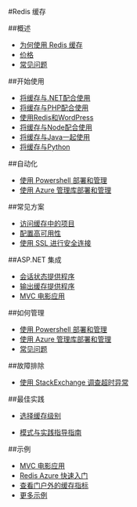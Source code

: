 <properties linkid="" urlDisplayName="Redis 缓存" pageTitle="Redis 缓存 - Azure 微软云" metaKeywords="Redis,Cache,Redis Cache,缓存,Redis 缓存,Azure 云服务,资源链接" description="Azure Redis 缓存基于流行的开放源 Redis 缓存。这使您能够访问 Microsoft 管理的安全、专用的 Redis 缓存。使用 Azure Redis 缓存创建的缓存可从 Windows Azure 内的任何应用程序访问。" metaCanonical="" services="Redis Cache" documentationCenter="Services" title="在Windows Azure中创建高扩展性和可用性的应用程序" authors="" solutions="" manager="" editor="Eric Chen" />
<tags ms.service="redis-cache"
    ms.date=""
    wacn.date="08/10/2015"/>

#Redis 缓存  

##概述  

- [为何使用 Redis 缓存](/home/features/redis-cache/#features)  
- [价格](/home/features/redis-cache/#price)  
- [常见问题](/documentation/articles/cache-faq)  

##开始使用  
- [将缓存与.NET配合使用](/documentation/articles/cache-dotnet-how-to-use-azure-redis-cache)  
- [将缓存与PHP配合使用](https://msdn.microsoft.com/zh-cn/library/azure/dn690470.aspx#PHPExample)  
- [使用Redis和WordPress](/documentation/articles/web-sites-connect-to-redis-using-memcache-protocol)  
- [将缓存与Node配合使用](/documentation/articles/cache-nodejs-get-started)  
- [将缓存与Java一起使用](/documentation/articles/cache-java-get-started)  
- [将缓存与Python](/documentation/articles/cache-python-get-started)  

##自动化  
- [使用 Powershell 部署和管理](/documentation/articles/cache-howto-manage-redis-cache-powershell)  
- [使用 Azure 管理库部署和管理](https://github.com/rustd/RedisSamples/tree/master/ManageCacheUsingMAML)  
<!--- [预配 Redis 缓存](/documentation/articles/cache-redis-cache-arm-provision)-->  
<!--- [预配 Web App 和 Redis 缓存](/documentation/articles/cache-web-app-arm-with-redis-cache-provision)-->  
<!--- [资源管理器 QuickStart 模板](http://go.microsoft.com/fwlink/p/?linkid=536445&clcid=0x804)-->  

##常见方案  
- [访问缓存中的项目](https://msdn.microsoft.com/zh-cn/library/azure/dn690521.aspx)  
- [配置高可用性](https://msdn.microsoft.com/zh-cn/library/azure/dn690523.aspx#HA)  
- [使用 SSL 进行安全连接](https://msdn.microsoft.com/zh-cn/library/azure/dn690523.aspx#SSL)  

##ASP.NET 集成  
- [会话状态提供程序](https://msdn.microsoft.com/zh-cn/library/azure/dn690522.aspx)  
- [输出缓存提供程序](https://msdn.microsoft.com/zh-cn/library/azure/dn798898.aspx)  
- [MVC 电影应用](http://azure.microsoft.com/blog/2014/06/05/mvc-movie-app-with-azure-redis-cache-in-15-minutes)  

##如何管理  
<!--- [在门户中进行配置](/documentation/articles/cache-configure/)-->  
<!--- [在门户中进行监控](/documentation/articles/cache-how-to-monitor/)-->  
- [使用 Powershell 部署和管理](/documentation/articles/cache-howto-manage-redis-cache-powershell)  
- [使用 Azure 管理库部署和管理](https://github.com/rustd/RedisSamples/tree/master/ManageCacheUsingMAML)  
- [常见问题](/documentation/articles/cache-faq)  

<!--##Scale  
- [How to scale](/documentation/articles/cache-how-to-scale)-->  

##故障排除  
- [使用 StackExchange 调查超时异常](http://azure.microsoft.com/blog/2015/02/10/investigating-timeout-exceptions-in-stackexchange-redis-for-azure-redis-cache)  
<!--- [设置警报](https://msdn.microsoft.com/zh-cn/library/azure/dn763945.aspx#Alerts)-->  

##最佳实践  
- [选择缓存级别](https://msdn.microsoft.com/zh-cn/library/azure/dn762132.aspx)  
<!--- [常见缓存模式](/documentation/articles/cache-howto-common-cache-patterns)-->  
- [模式与实践指导指南](https://github.com/mspnp/azure-guidance/blob/master/Caching.md)  

##示例  
- [MVC 电影应用](http://azure.microsoft.com/blog/2014/06/05/mvc-movie-app-with-azure-redis-cache-in-15-minutes)  
- [Redis Azure 快速入门](http://azure.microsoft.com/blog/2014/11/12/announcing-azure-sdk-2-5-for-net-and-visual-studio-2015-preview)  
- [查看门户外的缓存指标](https://github.com/rustd/RedisSamples/tree/master/CustomMonitoring)  
- [更多示例](/documentation/articles/cache-redis-samples)  




